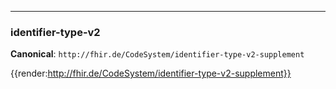 ----
### identifier-type-v2

**Canonical**: ```http://fhir.de/CodeSystem/identifier-type-v2-supplement```

{{render:http://fhir.de/CodeSystem/identifier-type-v2-supplement}}